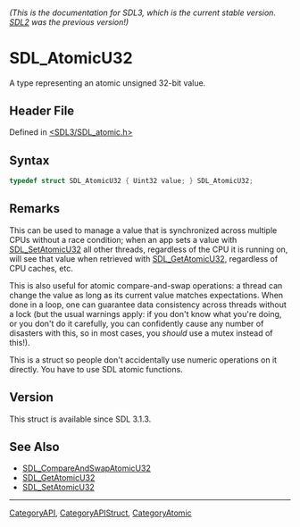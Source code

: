 ###### (This is the documentation for SDL3, which is the current stable version. [SDL2](https://wiki.libsdl.org/SDL2/) was the previous version!)
# SDL_AtomicU32

A type representing an atomic unsigned 32-bit value.

## Header File

Defined in [<SDL3/SDL_atomic.h>](https://github.com/libsdl-org/SDL/blob/main/include/SDL3/SDL_atomic.h)

## Syntax

```c
typedef struct SDL_AtomicU32 { Uint32 value; } SDL_AtomicU32;
```

## Remarks

This can be used to manage a value that is synchronized across multiple
CPUs without a race condition; when an app sets a value with
[SDL_SetAtomicU32](SDL_SetAtomicU32) all other threads, regardless of the
CPU it is running on, will see that value when retrieved with
[SDL_GetAtomicU32](SDL_GetAtomicU32), regardless of CPU caches, etc.

This is also useful for atomic compare-and-swap operations: a thread can
change the value as long as its current value matches expectations. When
done in a loop, one can guarantee data consistency across threads without a
lock (but the usual warnings apply: if you don't know what you're doing, or
you don't do it carefully, you can confidently cause any number of
disasters with this, so in most cases, you _should_ use a mutex instead of
this!).

This is a struct so people don't accidentally use numeric operations on it
directly. You have to use SDL atomic functions.

## Version

This struct is available since SDL 3.1.3.

## See Also

- [SDL_CompareAndSwapAtomicU32](SDL_CompareAndSwapAtomicU32)
- [SDL_GetAtomicU32](SDL_GetAtomicU32)
- [SDL_SetAtomicU32](SDL_SetAtomicU32)

----
[CategoryAPI](CategoryAPI), [CategoryAPIStruct](CategoryAPIStruct), [CategoryAtomic](CategoryAtomic)

